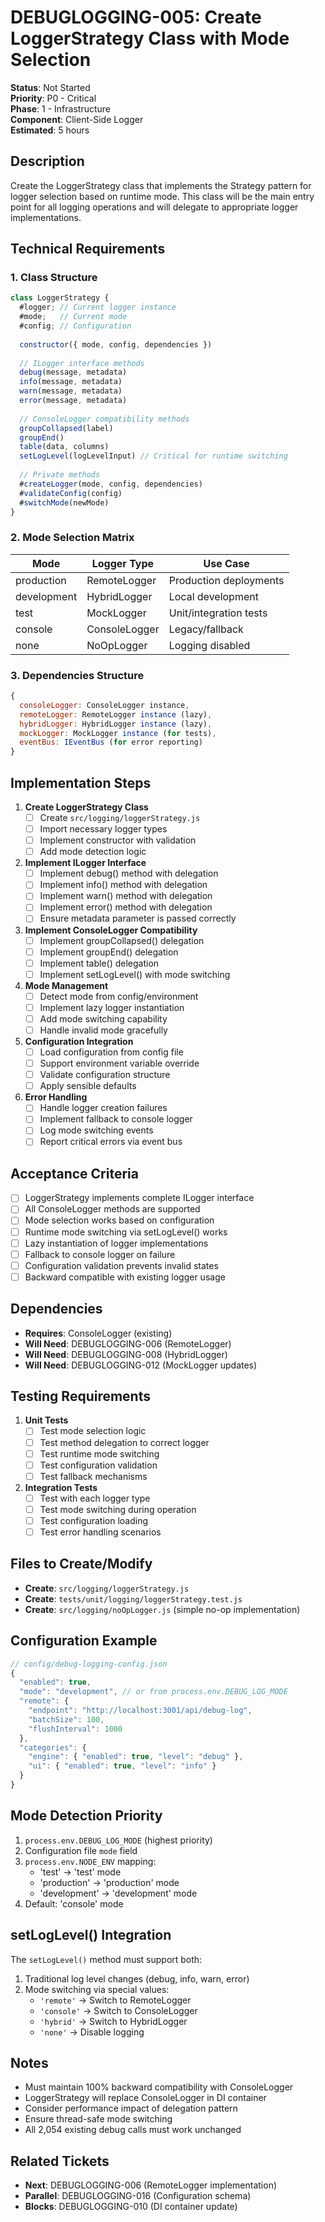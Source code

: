 # DEBUGLOGGING-005: Create LoggerStrategy Class with Mode Selection

**Status**: Not Started  
**Priority**: P0 - Critical  
**Phase**: 1 - Infrastructure  
**Component**: Client-Side Logger  
**Estimated**: 5 hours  

## Description

Create the LoggerStrategy class that implements the Strategy pattern for logger selection based on runtime mode. This class will be the main entry point for all logging operations and will delegate to appropriate logger implementations.

## Technical Requirements

### 1. Class Structure
```javascript
class LoggerStrategy {
  #logger; // Current logger instance
  #mode;   // Current mode
  #config; // Configuration
  
  constructor({ mode, config, dependencies })
  
  // ILogger interface methods
  debug(message, metadata)
  info(message, metadata)
  warn(message, metadata)
  error(message, metadata)
  
  // ConsoleLogger compatibility methods
  groupCollapsed(label)
  groupEnd()
  table(data, columns)
  setLogLevel(logLevelInput) // Critical for runtime switching
  
  // Private methods
  #createLogger(mode, config, dependencies)
  #validateConfig(config)
  #switchMode(newMode)
}
```

### 2. Mode Selection Matrix
| Mode | Logger Type | Use Case |
|------|-------------|----------|
| production | RemoteLogger | Production deployments |
| development | HybridLogger | Local development |
| test | MockLogger | Unit/integration tests |
| console | ConsoleLogger | Legacy/fallback |
| none | NoOpLogger | Logging disabled |

### 3. Dependencies Structure
```javascript
{
  consoleLogger: ConsoleLogger instance,
  remoteLogger: RemoteLogger instance (lazy),
  hybridLogger: HybridLogger instance (lazy),
  mockLogger: MockLogger instance (for tests),
  eventBus: IEventBus (for error reporting)
}
```

## Implementation Steps

1. **Create LoggerStrategy Class**
   - [ ] Create `src/logging/loggerStrategy.js`
   - [ ] Import necessary logger types
   - [ ] Implement constructor with validation
   - [ ] Add mode detection logic

2. **Implement ILogger Interface**
   - [ ] Implement debug() method with delegation
   - [ ] Implement info() method with delegation
   - [ ] Implement warn() method with delegation
   - [ ] Implement error() method with delegation
   - [ ] Ensure metadata parameter is passed correctly

3. **Implement ConsoleLogger Compatibility**
   - [ ] Implement groupCollapsed() delegation
   - [ ] Implement groupEnd() delegation
   - [ ] Implement table() delegation
   - [ ] Implement setLogLevel() with mode switching

4. **Mode Management**
   - [ ] Detect mode from config/environment
   - [ ] Implement lazy logger instantiation
   - [ ] Add mode switching capability
   - [ ] Handle invalid mode gracefully

5. **Configuration Integration**
   - [ ] Load configuration from config file
   - [ ] Support environment variable override
   - [ ] Validate configuration structure
   - [ ] Apply sensible defaults

6. **Error Handling**
   - [ ] Handle logger creation failures
   - [ ] Implement fallback to console logger
   - [ ] Log mode switching events
   - [ ] Report critical errors via event bus

## Acceptance Criteria

- [ ] LoggerStrategy implements complete ILogger interface
- [ ] All ConsoleLogger methods are supported
- [ ] Mode selection works based on configuration
- [ ] Runtime mode switching via setLogLevel() works
- [ ] Lazy instantiation of logger implementations
- [ ] Fallback to console logger on failure
- [ ] Configuration validation prevents invalid states
- [ ] Backward compatible with existing logger usage

## Dependencies

- **Requires**: ConsoleLogger (existing)
- **Will Need**: DEBUGLOGGING-006 (RemoteLogger)
- **Will Need**: DEBUGLOGGING-008 (HybridLogger)
- **Will Need**: DEBUGLOGGING-012 (MockLogger updates)

## Testing Requirements

1. **Unit Tests**
   - [ ] Test mode selection logic
   - [ ] Test method delegation to correct logger
   - [ ] Test runtime mode switching
   - [ ] Test configuration validation
   - [ ] Test fallback mechanisms

2. **Integration Tests**
   - [ ] Test with each logger type
   - [ ] Test mode switching during operation
   - [ ] Test configuration loading
   - [ ] Test error handling scenarios

## Files to Create/Modify

- **Create**: `src/logging/loggerStrategy.js`
- **Create**: `tests/unit/logging/loggerStrategy.test.js`
- **Create**: `src/logging/noOpLogger.js` (simple no-op implementation)

## Configuration Example

```javascript
// config/debug-logging-config.json
{
  "enabled": true,
  "mode": "development", // or from process.env.DEBUG_LOG_MODE
  "remote": {
    "endpoint": "http://localhost:3001/api/debug-log",
    "batchSize": 100,
    "flushInterval": 1000
  },
  "categories": {
    "engine": { "enabled": true, "level": "debug" },
    "ui": { "enabled": true, "level": "info" }
  }
}
```

## Mode Detection Priority

1. `process.env.DEBUG_LOG_MODE` (highest priority)
2. Configuration file `mode` field
3. `process.env.NODE_ENV` mapping:
   - 'test' → 'test' mode
   - 'production' → 'production' mode
   - 'development' → 'development' mode
4. Default: 'console' mode

## setLogLevel() Integration

The `setLogLevel()` method must support both:
1. Traditional log level changes (debug, info, warn, error)
2. Mode switching via special values:
   - `'remote'` → Switch to RemoteLogger
   - `'console'` → Switch to ConsoleLogger
   - `'hybrid'` → Switch to HybridLogger
   - `'none'` → Disable logging

## Notes

- Must maintain 100% backward compatibility with ConsoleLogger
- LoggerStrategy will replace ConsoleLogger in DI container
- Consider performance impact of delegation pattern
- Ensure thread-safe mode switching
- All 2,054 existing debug calls must work unchanged

## Related Tickets

- **Next**: DEBUGLOGGING-006 (RemoteLogger implementation)
- **Parallel**: DEBUGLOGGING-016 (Configuration schema)
- **Blocks**: DEBUGLOGGING-010 (DI container update)